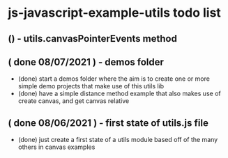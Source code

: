 # js-javascript-example-utils todo list

## () - utils.canvasPointerEvents method

## ( done 08/07/2021 ) - demos folder
* (done) start a demos folder where the aim is to create one or more simple demo projects that make use of this utils lib
* (done) have a simple distance method example that also makes use of create canvas, and get canvas relative

## ( done 08/06/2021 ) - first state of utils.js file
* (done) just create a first state of a utils module based off of the many others in canvas examples